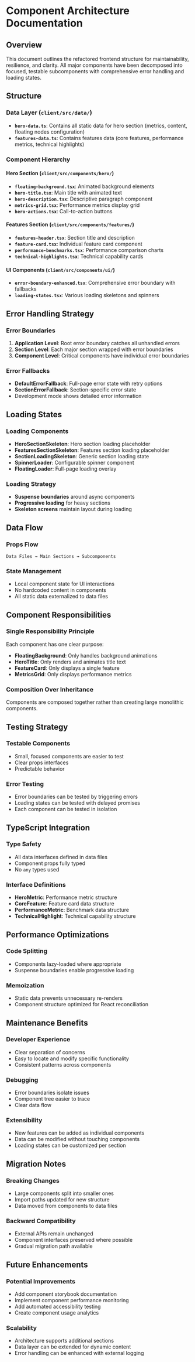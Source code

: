 # Component Architecture Documentation

## Overview
This document outlines the refactored frontend structure for maintainability, resilience, and clarity. All major components have been decomposed into focused, testable subcomponents with comprehensive error handling and loading states.

## Structure

### Data Layer (`client/src/data/`)
- **`hero-data.ts`**: Contains all static data for hero section (metrics, content, floating nodes configuration)
- **`features-data.ts`**: Contains features data (core features, performance metrics, technical highlights)

### Component Hierarchy

#### Hero Section (`client/src/components/hero/`)
- **`floating-background.tsx`**: Animated background elements
- **`hero-title.tsx`**: Main title with animated text
- **`hero-description.tsx`**: Descriptive paragraph component  
- **`metrics-grid.tsx`**: Performance metrics display grid
- **`hero-actions.tsx`**: Call-to-action buttons

#### Features Section (`client/src/components/features/`)
- **`features-header.tsx`**: Section title and description
- **`feature-card.tsx`**: Individual feature card component
- **`performance-benchmarks.tsx`**: Performance comparison charts
- **`technical-highlights.tsx`**: Technical capability cards

#### UI Components (`client/src/components/ui/`)
- **`error-boundary-enhanced.tsx`**: Comprehensive error boundary with fallbacks
- **`loading-states.tsx`**: Various loading skeletons and spinners

## Error Handling Strategy

### Error Boundaries
1. **Application Level**: Root error boundary catches all unhandled errors
2. **Section Level**: Each major section wrapped with error boundaries
3. **Component Level**: Critical components have individual error boundaries

### Error Fallbacks
- **DefaultErrorFallback**: Full-page error state with retry options
- **SectionErrorFallback**: Section-specific error state
- Development mode shows detailed error information

## Loading States

### Loading Components
- **HeroSectionSkeleton**: Hero section loading placeholder
- **FeaturesSectionSkeleton**: Features section loading placeholder  
- **SectionLoadingSkeleton**: Generic section loading state
- **SpinnerLoader**: Configurable spinner component
- **FloatingLoader**: Full-page loading overlay

### Loading Strategy
- **Suspense boundaries** around async components
- **Progressive loading** for heavy sections
- **Skeleton screens** maintain layout during loading

## Data Flow

### Props Flow
```
Data Files → Main Sections → Subcomponents
```

### State Management
- Local component state for UI interactions
- No hardcoded content in components
- All static data externalized to data files

## Component Responsibilities

### Single Responsibility Principle
Each component has one clear purpose:
- **FloatingBackground**: Only handles background animations
- **HeroTitle**: Only renders and animates title text
- **FeatureCard**: Only displays a single feature
- **MetricsGrid**: Only displays performance metrics

### Composition Over Inheritance
Components are composed together rather than creating large monolithic components.

## Testing Strategy

### Testable Components
- Small, focused components are easier to test
- Clear props interfaces
- Predictable behavior

### Error Testing
- Error boundaries can be tested by triggering errors
- Loading states can be tested with delayed promises
- Each component can be tested in isolation

## TypeScript Integration

### Type Safety
- All data interfaces defined in data files
- Component props fully typed
- No `any` types used

### Interface Definitions
- **HeroMetric**: Performance metric structure
- **CoreFeature**: Feature card data structure
- **PerformanceMetric**: Benchmark data structure
- **TechnicalHighlight**: Technical capability structure

## Performance Optimizations

### Code Splitting
- Components lazy-loaded where appropriate
- Suspense boundaries enable progressive loading

### Memoization
- Static data prevents unnecessary re-renders
- Component structure optimized for React reconciliation

## Maintenance Benefits

### Developer Experience
- Clear separation of concerns
- Easy to locate and modify specific functionality
- Consistent patterns across components

### Debugging
- Error boundaries isolate issues
- Component tree easier to trace
- Clear data flow

### Extensibility
- New features can be added as individual components
- Data can be modified without touching components
- Loading states can be customized per section

## Migration Notes

### Breaking Changes
- Large components split into smaller ones
- Import paths updated for new structure
- Data moved from components to data files

### Backward Compatibility
- External APIs remain unchanged
- Component interfaces preserved where possible
- Gradual migration path available

## Future Enhancements

### Potential Improvements
- Add component storybook documentation
- Implement component performance monitoring
- Add automated accessibility testing
- Create component usage analytics

### Scalability
- Architecture supports additional sections
- Data layer can be extended for dynamic content
- Error handling can be enhanced with external logging